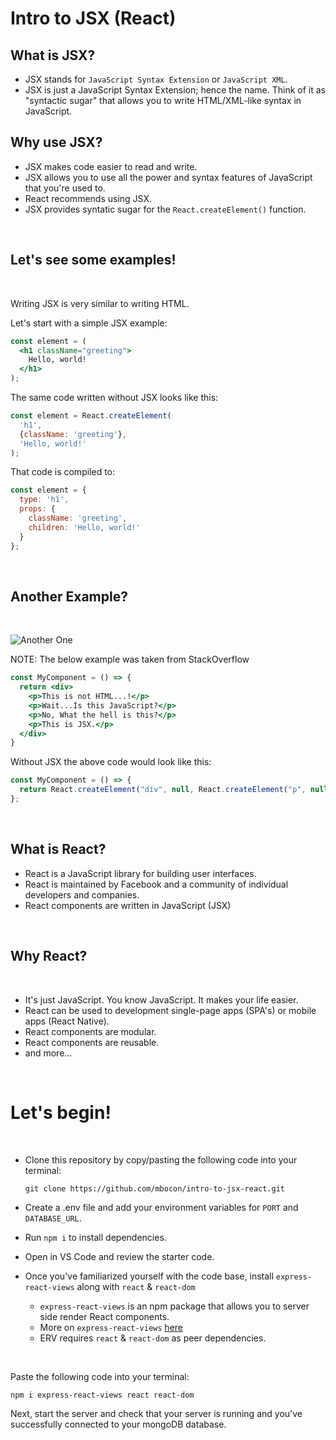 # Intro to JSX (React)

## What is JSX?

- JSX stands for `JavaScript Syntax Extension` or `JavaScript XML`.
- JSX is just a JavaScript Syntax Extension; hence the name. Think of it as "syntactic sugar" that allows you to write HTML/XML-like syntax in JavaScript.

## Why use JSX?

- JSX makes code easier to read and write.
- JSX allows you to use all the power and syntax features of JavaScript that you're used to.
- React recommends using JSX.
- JSX provides syntatic sugar for the `React.createElement()` function.

<br>

## Let's see some examples!

<br>

Writing JSX is very similar to writing HTML.

Let's start with a simple JSX example:

```jsx
const element = (
  <h1 className="greeting">
    Hello, world!
  </h1>
);
```

The same code written without JSX looks like this:

```js
const element = React.createElement(
  'h1',
  {className: 'greeting'},
  'Hello, world!'
);
```

That code is compiled to:

```js
const element = {
  type: 'h1',
  props: {
    className: 'greeting',
    children: 'Hello, world!'
  }
};
```
<br>

## Another Example?

<br>

![Another One](https://media1.giphy.com/media/3o7WTxyMSVN7lM5I7C/giphy.gif)

NOTE: The below example was taken from StackOverflow

```jsx
const MyComponent = () => { 
  return <div> 
    <p>This is not HTML...!</p> 
    <p>Wait...Is this JavaScript?</p> 
    <p>No, What the hell is this?</p> 
    <p>This is JSX.</p> 
  </div> 
} 
```

Without JSX the above code would look like this:

```js
const MyComponent = () => { 
  return React.createElement("div", null, React.createElement("p", null, "This is not HTML...!"), React.createElement("p", null, "Wait...Is this JavaScript?"), React.createElement("p", null, "No, What the hell is this?"), React.createElement("p", null, "This is JSX.")); 
};
```

<br>

## What is React?

- React is a JavaScript library for building user interfaces.
- React is maintained by Facebook and a community of individual developers and companies.
- React components are written in JavaScript (JSX)

<br>

## Why React?

<br>

- It's just JavaScript. You know JavaScript. It makes your life easier.
- React can be used to development single-page apps (SPA's) or mobile apps (React Native).
- React components are modular.
- React components are reusable.
- and more...

<br>

# Let's begin!
<br>

- Clone this repository by copy/pasting the following code into your terminal:
  
   ```
   git clone https://github.com/mbocon/intro-to-jsx-react.git
   ```
- Create a .env file and add your environment variables for `PORT` and `DATABASE_URL`.
- Run `npm i` to install dependencies.
- Open in VS Code and review the starter code.
- Once you've familiarized yourself with the code base, install `express-react-views` along with `react` & `react-dom`
    - `express-react-views` is an npm package that allows you to server side render React components.
    - More on `express-react-views`  [here](https://github.com/reactjs/express-react-views)
    - ERV requires `react` & `react-dom` as peer dependencies.

<br>

Paste the following code into your terminal:

```npm i express-react-views react react-dom```

Next, start the server and check that your server is running and you've successfully connected to your mongoDB database.

